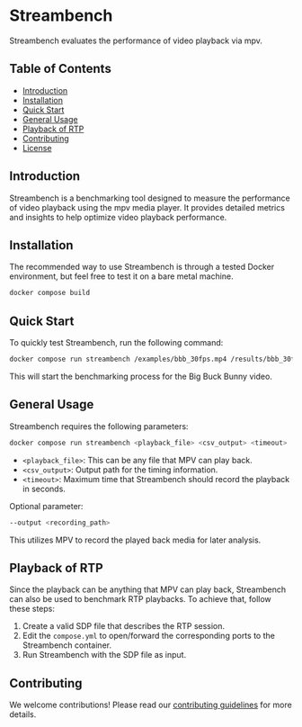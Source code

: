 # Streambench

Streambench evaluates the performance of video playback via mpv.

## Table of Contents
- [Introduction](#introduction)
- [Installation](#installation)
- [Quick Start](#quick-start)
- [General Usage](#general-usage)
- [Playback of RTP](#playback-of-rtp)
- [Contributing](#contributing)
- [License](#license)

## Introduction
Streambench is a benchmarking tool designed to measure the performance of video playback using the mpv media player. It provides detailed metrics and insights to help optimize video playback performance.

## Installation
The recommended way to use Streambench is through a tested Docker environment, but feel free to test it on a bare metal machine.

```sh
docker compose build
```

## Quick Start
To quickly test Streambench, run the following command:
```sh
docker compose run streambench /examples/bbb_30fps.mp4 /results/bbb_30fps.csv 120 --output /results/bbb_30fps_copy.mp4
```
This will start the benchmarking process for the Big Buck Bunny video.

## General Usage
Streambench requires the following parameters:
```sh
docker compose run streambench <playback_file> <csv_output> <timeout>
```
- `<playback_file>`: This can be any file that MPV can play back.
- `<csv_output>`: Output path for the timing information.
- `<timeout>`: Maximum time that Streambench should record the playback in seconds.

Optional parameter:
```sh
--output <recording_path>
```
This utilizes MPV to record the played back media for later analysis.

## Playback of RTP
Since the playback can be anything that MPV can play back, Streambench can also be used to benchmark RTP playbacks. To achieve that, follow these steps:

1. Create a valid SDP file that describes the RTP session.
2. Edit the `compose.yml` to open/forward the corresponding ports to the Streambench container.
3. Run Streambench with the SDP file as input.

## Contributing
We welcome contributions! Please read our [contributing guidelines](CONTRIBUTING.md) for more details.

